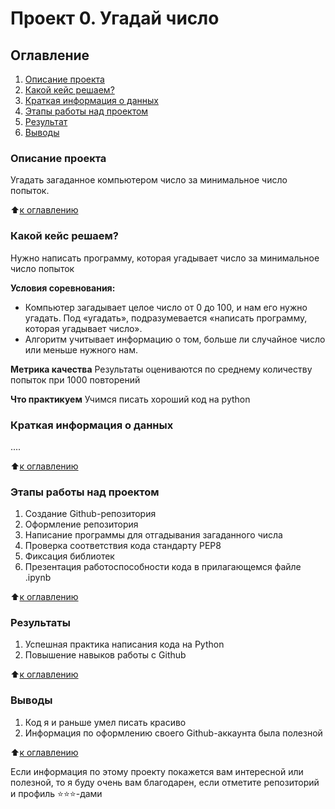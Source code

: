 # Проект 0. Угадай число

## Оглавление  

1. [Описание проекта](README.md#Описание-проекта)  
2. [Какой кейс решаем?](README.md#Какой-кейс-решаем)  
3. [Краткая информация о данных](README.md#Краткая-информация-о-данных)  
4. [Этапы работы над проектом](README.md#Этапы-работы-над-проектом)  
5. [Результат](README.md#Результат)
6. [Выводы](README.md#Выводы)

### Описание проекта

Угадать загаданное компьютером число за минимальное число попыток.

:arrow_up:[к оглавлению](_)

### Какой кейс решаем?

Нужно написать программу, которая угадывает число за минимальное число попыток

**Условия соревнования:**  

- Компьютер загадывает целое число от 0 до 100, и нам его нужно угадать. Под «угадать», подразумевается «написать программу, которая угадывает число».
- Алгоритм учитывает информацию о том, больше ли случайное число или меньше нужного нам.

**Метрика качества**
Результаты оцениваются по среднему количеству попыток при 1000 повторений

**Что практикуем**
Учимся писать хороший код на python

### Краткая информация о данных

....
  
:arrow_up:[к оглавлению](README.md#Оглавление)

### Этапы работы над проектом  

1) Создание Github-репозитория
2) Оформление репозитория
3) Написание программы для отгадывания  загаданного числа
4) Проверка соответствия кода стандарту PEP8
5) Фиксация библиотек
6) Презентация работоспособности кода в прилагающемся файле .ipynb

:arrow_up:[к оглавлению](README.md#Оглавление)

### Результаты  

1) Успешная практика написания кода на Python
2) Повышение навыков работы с Github

:arrow_up:[к оглавлению](README.md#Оглавление)

### Выводы  

1) Код я и раньше умел писать красиво
2) Информация по оформлению своего Github-аккаунта была полезной

:arrow_up:[к оглавлению](README.md#Оглавление)

Если информация по этому проекту покажется вам интересной или полезной, то я буду очень вам благодарен, если отметите репозиторий и профиль ⭐️⭐️⭐️-дами
